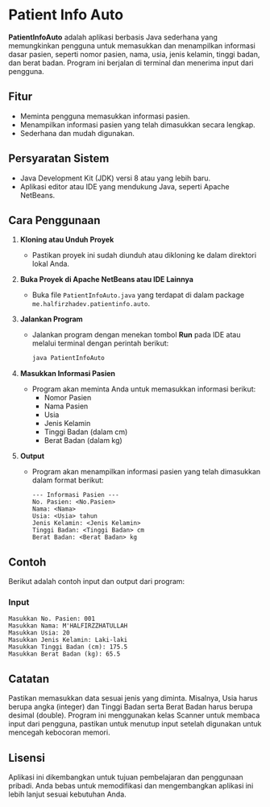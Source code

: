 # Patient Info Auto

**PatientInfoAuto** adalah aplikasi berbasis Java sederhana yang memungkinkan pengguna untuk memasukkan dan menampilkan informasi dasar pasien, seperti nomor pasien, nama, usia, jenis kelamin, tinggi badan, dan berat badan. Program ini berjalan di terminal dan menerima input dari pengguna.

## Fitur

- Meminta pengguna memasukkan informasi pasien.
- Menampilkan informasi pasien yang telah dimasukkan secara lengkap.
- Sederhana dan mudah digunakan.

## Persyaratan Sistem

- Java Development Kit (JDK) versi 8 atau yang lebih baru.
- Aplikasi editor atau IDE yang mendukung Java, seperti Apache NetBeans.

## Cara Penggunaan

1. **Kloning atau Unduh Proyek**

   - Pastikan proyek ini sudah diunduh atau dikloning ke dalam direktori lokal Anda.

2. **Buka Proyek di Apache NetBeans atau IDE Lainnya**

   - Buka file `PatientInfoAuto.java` yang terdapat di dalam package `me.halfirzhadev.patientinfo.auto`.

3. **Jalankan Program**

   - Jalankan program dengan menekan tombol **Run** pada IDE atau melalui terminal dengan perintah berikut:

     ```bash
     java PatientInfoAuto
     ```

4. **Masukkan Informasi Pasien**

   - Program akan meminta Anda untuk memasukkan informasi berikut:
     - Nomor Pasien
     - Nama Pasien
     - Usia
     - Jenis Kelamin
     - Tinggi Badan (dalam cm)
     - Berat Badan (dalam kg)

5. **Output**

   - Program akan menampilkan informasi pasien yang telah dimasukkan dalam format berikut:

     ```plaintext
     --- Informasi Pasien ---
     No. Pasien: <No.Pasien>
     Nama: <Nama>
     Usia: <Usia> tahun
     Jenis Kelamin: <Jenis Kelamin>
     Tinggi Badan: <Tinggi Badan> cm
     Berat Badan: <Berat Badan> kg
     ```

## Contoh

Berikut adalah contoh input dan output dari program:

### Input

```plaintext
Masukkan No. Pasien: 001
Masukkan Nama: M'HALFIRZZHATULLAH
Masukkan Usia: 20
Masukkan Jenis Kelamin: Laki-laki
Masukkan Tinggi Badan (cm): 175.5
Masukkan Berat Badan (kg): 65.5
```

## **Catatan**

Pastikan memasukkan data sesuai jenis yang diminta. Misalnya, Usia harus berupa angka (integer) dan Tinggi Badan serta Berat Badan harus berupa desimal (double).
Program ini menggunakan kelas Scanner untuk membaca input dari pengguna, pastikan untuk menutup input setelah digunakan untuk mencegah kebocoran memori.

## Lisensi

Aplikasi ini dikembangkan untuk tujuan pembelajaran dan penggunaan pribadi. Anda bebas untuk memodifikasi dan mengembangkan aplikasi ini lebih lanjut sesuai kebutuhan Anda.
